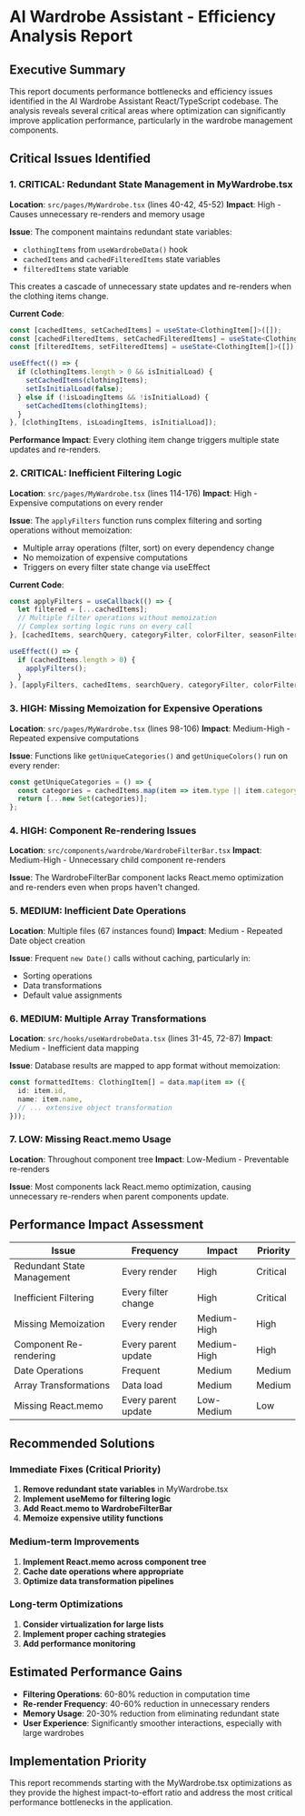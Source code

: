 # AI Wardrobe Assistant - Efficiency Analysis Report

## Executive Summary

This report documents performance bottlenecks and efficiency issues identified in the AI Wardrobe Assistant React/TypeScript codebase. The analysis reveals several critical areas where optimization can significantly improve application performance, particularly in the wardrobe management components.

## Critical Issues Identified

### 1. **CRITICAL: Redundant State Management in MyWardrobe.tsx**
**Location**: `src/pages/MyWardrobe.tsx` (lines 40-42, 45-52)
**Impact**: High - Causes unnecessary re-renders and memory usage

**Issue**: The component maintains redundant state variables:
- `clothingItems` from `useWardrobeData()` hook
- `cachedItems` and `cachedFilteredItems` state variables
- `filteredItems` state variable

This creates a cascade of unnecessary state updates and re-renders when the clothing items change.

**Current Code**:
```typescript
const [cachedItems, setCachedItems] = useState<ClothingItem[]>([]);
const [cachedFilteredItems, setCachedFilteredItems] = useState<ClothingItem[]>([]);
const [filteredItems, setFilteredItems] = useState<ClothingItem[]>([]);

useEffect(() => {
  if (clothingItems.length > 0 && isInitialLoad) {
    setCachedItems(clothingItems);
    setIsInitialLoad(false);
  } else if (!isLoadingItems && !isInitialLoad) {
    setCachedItems(clothingItems);
  }
}, [clothingItems, isLoadingItems, isInitialLoad]);
```

**Performance Impact**: Every clothing item change triggers multiple state updates and re-renders.

### 2. **CRITICAL: Inefficient Filtering Logic**
**Location**: `src/pages/MyWardrobe.tsx` (lines 114-176)
**Impact**: High - Expensive computations on every render

**Issue**: The `applyFilters` function runs complex filtering and sorting operations without memoization:
- Multiple array operations (filter, sort) on every dependency change
- No memoization of expensive computations
- Triggers on every filter state change via useEffect

**Current Code**:
```typescript
const applyFilters = useCallback(() => {
  let filtered = [...cachedItems];
  // Multiple filter operations without memoization
  // Complex sorting logic runs on every call
}, [cachedItems, searchQuery, categoryFilter, colorFilter, seasonFilter, sortOrder]);

useEffect(() => {
  if (cachedItems.length > 0) {
    applyFilters();
  }
}, [applyFilters, cachedItems, searchQuery, categoryFilter, colorFilter, seasonFilter, sortOrder]);
```

### 3. **HIGH: Missing Memoization for Expensive Operations**
**Location**: `src/pages/MyWardrobe.tsx` (lines 98-106)
**Impact**: Medium-High - Repeated expensive computations

**Issue**: Functions like `getUniqueCategories()` and `getUniqueColors()` run on every render:
```typescript
const getUniqueCategories = () => {
  const categories = cachedItems.map(item => item.type || item.category || '').filter(Boolean);
  return [...new Set(categories)];
};
```

### 4. **HIGH: Component Re-rendering Issues**
**Location**: `src/components/wardrobe/WardrobeFilterBar.tsx`
**Impact**: Medium-High - Unnecessary child component re-renders

**Issue**: The WardrobeFilterBar component lacks React.memo optimization and re-renders even when props haven't changed.

### 5. **MEDIUM: Inefficient Date Operations**
**Location**: Multiple files (67 instances found)
**Impact**: Medium - Repeated Date object creation

**Issue**: Frequent `new Date()` calls without caching, particularly in:
- Sorting operations
- Data transformations
- Default value assignments

### 6. **MEDIUM: Multiple Array Transformations**
**Location**: `src/hooks/useWardrobeData.tsx` (lines 31-45, 72-87)
**Impact**: Medium - Inefficient data mapping

**Issue**: Database results are mapped to app format without memoization:
```typescript
const formattedItems: ClothingItem[] = data.map(item => ({
  id: item.id,
  name: item.name,
  // ... extensive object transformation
}));
```

### 7. **LOW: Missing React.memo Usage**
**Location**: Throughout component tree
**Impact**: Low-Medium - Preventable re-renders

**Issue**: Most components lack React.memo optimization, causing unnecessary re-renders when parent components update.

## Performance Impact Assessment

| Issue | Frequency | Impact | Priority |
|-------|-----------|---------|----------|
| Redundant State Management | Every render | High | Critical |
| Inefficient Filtering | Every filter change | High | Critical |
| Missing Memoization | Every render | Medium-High | High |
| Component Re-rendering | Every parent update | Medium-High | High |
| Date Operations | Frequent | Medium | Medium |
| Array Transformations | Data load | Medium | Medium |
| Missing React.memo | Every parent update | Low-Medium | Low |

## Recommended Solutions

### Immediate Fixes (Critical Priority)
1. **Remove redundant state variables** in MyWardrobe.tsx
2. **Implement useMemo for filtering logic**
3. **Add React.memo to WardrobeFilterBar**
4. **Memoize expensive utility functions**

### Medium-term Improvements
1. **Implement React.memo across component tree**
2. **Cache date operations where appropriate**
3. **Optimize data transformation pipelines**

### Long-term Optimizations
1. **Consider virtualization for large lists**
2. **Implement proper caching strategies**
3. **Add performance monitoring**

## Estimated Performance Gains

- **Filtering Operations**: 60-80% reduction in computation time
- **Re-render Frequency**: 40-60% reduction in unnecessary renders
- **Memory Usage**: 20-30% reduction from eliminating redundant state
- **User Experience**: Significantly smoother interactions, especially with large wardrobes

## Implementation Priority

This report recommends starting with the MyWardrobe.tsx optimizations as they provide the highest impact-to-effort ratio and address the most critical performance bottlenecks in the application.
